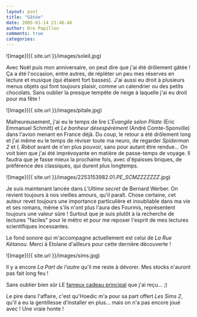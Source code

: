 ```yaml
---
layout: post
title: "Gâtée"
date: 2005-01-14 21:46:46
author: Dre Papillon
comments: true
categories: 
---
```



![Image]({{ site.url }}/images/soleil.jpg)


Avec Noël puis mon anniversaire, on peut dire que j'ai été drôlement gâtée !  Ça a été l'occasion, entre autres, de répléter un peu mes réserves en lecture et musique (qui étaient fort basses).  J'ai aussi eu droit à plusieurs menus objets qui font toujours plaisir, comme un calendrier ou des petits chocolats.  Sans oublier la presque tempête de neige à laquelle j'ai eu droit pour ma fête !

![Image]({{ site.url }}/images/pitale.jpg)


Malheureusement, j'ai eu le temps de lire *L'Évangile selon Pilate* (Eric Emmanuel Schmitt) et *Le bonheur désespérément*  (André Comte-Sponville) dans l'avion menant en France déjà.  Du coup, le retour a été drôlement long et j'ai même eu le temps de réviser toute ma neuro, de regarder *Spiderman 2* et *I, Robot* avant de n'en plus pouvoir, sans pour autant être rendue...  On voit bien que j'ai été imprévoyante en matière de passe-temps de voyage.  Il faudra que je fasse mieux la prochaine fois, avec d'épaisses briques, de préférence des classiques, qui durent plus longtemps.

![Image]({{ site.url }}/images/2253153982.01._PE_SCMZZZZZZZ_.jpg)


Je suis maintenant lancée dans *L'Ultime secret* de Bernard Werber.  On revient toujours à nos vieilles amours, qu'il paraît.  Chose certaine, cet auteur revet toujours une importance particulière et inoubliable dans ma vie et ses romans, même s'ils n'ont plus l'aura des Fourmis, représentent toujours une valeur sûre !  Surtout que je suis plutôt à la recherche de lectures "faciles" pour le métro et pour me reposer l'esprit de mes lectures scientifiques incessantes.

Le fond sonore qui m'accompagne actuellement est celui de *La Rue Kétanou*.  Merci à Etolane d'ailleurs pour cette dernière découverte !

![Image]({{ site.url }}/images/sims.jpg)

Il y a encore *La Part de l'autre* qu'il me reste à dévorer.  Mes stocks n'auront pas fait long feu !  

Sans oublier bien sûr LE [fameux cadeau principal](http://www.apple.com/ca/ipod/) que j'ai reçu... ;)

Le pire dans l'affaire, c'est qu'Hoedic m'a pour sa part offert *Les Sims 2*, qu'il a eu la gentillesse d'installer en plus...  mais on n'a pas encore joué avec !  Une vraie honte !
